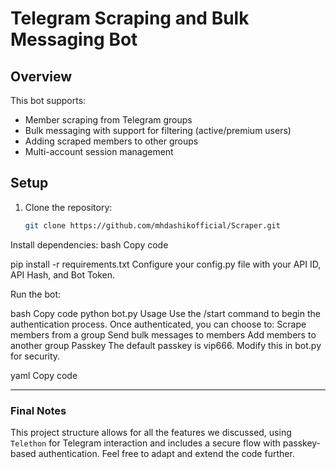 # Telegram Scraping and Bulk Messaging Bot

## Overview

This bot supports:
- Member scraping from Telegram groups
- Bulk messaging with support for filtering (active/premium users)
- Adding scraped members to other groups
- Multi-account session management

## Setup

1. Clone the repository:
   ```bash
   git clone https://github.com/mhdashikofficial/Scraper.git
Install dependencies:
bash
Copy code


pip install -r requirements.txt
Configure your config.py file with your API ID, API Hash, and Bot Token.

Run the bot:

bash
Copy code
python bot.py
Usage
Use the /start command to begin the authentication process.
Once authenticated, you can choose to:
Scrape members from a group
Send bulk messages to members
Add members to another group
Passkey
The default passkey is vip666. Modify this in bot.py for security.

yaml
Copy code

---

### **Final Notes**

This project structure allows for all the features we discussed, using `Telethon` for Telegram interaction and includes a secure flow with passkey-based authentication. Feel free to adapt and extend the code further.









